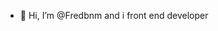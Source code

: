 - 👋 Hi, I’m @Fredbnm and i front end developer


<!---
Fredbnm/Fredbnm is a ✨ special ✨ repository because its `README.md` (this file) appears on your GitHub profile.
You can click the Preview link to take a look at your changes.
--->
